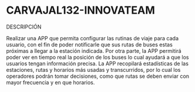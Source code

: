 # CARVAJAL132-INNOVATEAM


DESCRIPCIÓN

Realizar una APP que permita configurar las rutinas de viaje para cada usuario, con el fin de poder notificarle que sus rutas de buses estas próximas a llegar a la estación indicada.
Por otra parte, la APP permitirá poder ver en tiempo real la posición de los buses lo cual ayudará a que los usuarios tengan información precisa.
La APP recopilará estadísticas de las estaciones, rutas y horarios más usadas y transcurridos, por lo cual los operadores podrán tomar decisiones, como que rutas se deben enviar con mayor frecuencia y en que horarios. 

